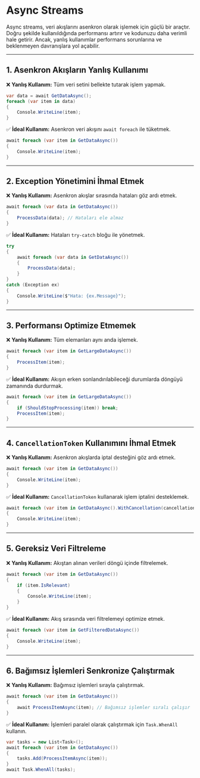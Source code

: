 # Async Streams

Async streams, veri akışlarını asenkron olarak işlemek için güçlü bir araçtır. Doğru şekilde kullanıldığında performansı artırır ve kodunuzu daha verimli hale getirir. Ancak, yanlış kullanımlar performans sorunlarına ve beklenmeyen davranışlara yol açabilir.

---

## 1. Asenkron Akışların Yanlış Kullanımı

❌ **Yanlış Kullanım:** Tüm veri setini bellekte tutarak işlem yapmak.

```csharp
var data = await GetDataAsync();
foreach (var item in data)
{
    Console.WriteLine(item);
}
```

✅ **İdeal Kullanım:** Asenkron veri akışını `await foreach` ile tüketmek.

```csharp
await foreach (var item in GetDataAsync())
{
    Console.WriteLine(item);
}
```

---

## 2. Exception Yönetimini İhmal Etmek

❌ **Yanlış Kullanım:** Asenkron akışlar sırasında hataları göz ardı etmek.

```csharp
await foreach (var data in GetDataAsync())
{
    ProcessData(data); // Hataları ele almaz
}
```

✅ **İdeal Kullanım:** Hataları `try-catch` bloğu ile yönetmek.

```csharp
try
{
    await foreach (var data in GetDataAsync())
    {
        ProcessData(data);
    }
}
catch (Exception ex)
{
    Console.WriteLine($"Hata: {ex.Message}");
}
```

---

## 3. Performansı Optimize Etmemek

❌ **Yanlış Kullanım:** Tüm elemanları aynı anda işlemek.

```csharp
await foreach (var item in GetLargeDataAsync())
{
    ProcessItem(item);
}
```

✅ **İdeal Kullanım:** Akışın erken sonlandırılabileceği durumlarda döngüyü zamanında durdurmak.

```csharp
await foreach (var item in GetLargeDataAsync())
{
    if (ShouldStopProcessing(item)) break;
    ProcessItem(item);
}
```

---

## 4. `CancellationToken` Kullanımını İhmal Etmek

❌ **Yanlış Kullanım:** Asenkron akışlarda iptal desteğini göz ardı etmek.

```csharp
await foreach (var item in GetDataAsync())
{
    Console.WriteLine(item);
}
```

✅ **İdeal Kullanım:** `CancellationToken` kullanarak işlem iptalini desteklemek.

```csharp
await foreach (var item in GetDataAsync().WithCancellation(cancellationToken))
{
    Console.WriteLine(item);
}
```

---

## 5. Gereksiz Veri Filtreleme

❌ **Yanlış Kullanım:** Akıştan alınan verileri döngü içinde filtrelemek.

```csharp
await foreach (var item in GetDataAsync())
{
    if (item.IsRelevant)
    {
        Console.WriteLine(item);
    }
}
```

✅ **İdeal Kullanım:** Akış sırasında veri filtrelemeyi optimize etmek.

```csharp
await foreach (var item in GetFilteredDataAsync())
{
    Console.WriteLine(item);
}
```

---

## 6. Bağımsız İşlemleri Senkronize Çalıştırmak

❌ **Yanlış Kullanım:** Bağımsız işlemleri sırayla çalıştırmak.

```csharp
await foreach (var item in GetDataAsync())
{
    await ProcessItemAsync(item); // Bağımsız işlemler sıralı çalışır
}
```

✅ **İdeal Kullanım:** İşlemleri paralel olarak çalıştırmak için `Task.WhenAll` kullanın.

```csharp
var tasks = new List<Task>();
await foreach (var item in GetDataAsync())
{
    tasks.Add(ProcessItemAsync(item));
}
await Task.WhenAll(tasks);
```